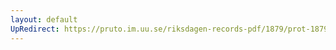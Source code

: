 ```yaml
---
layout: default
UpRedirect: https://pruto.im.uu.se/riksdagen-records-pdf/1879/prot-1879--ak--042/prot-1879--ak--042_028.pdf
---
```

